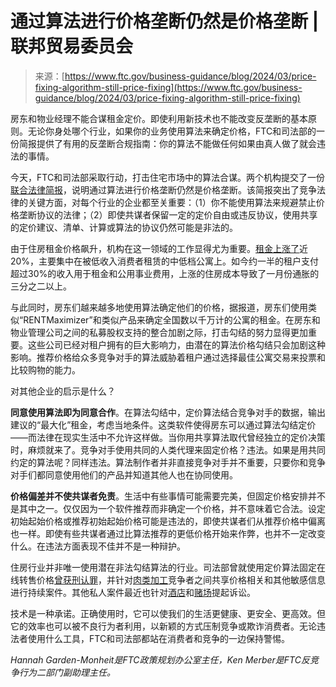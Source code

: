 <!--yml

category: 未分类

date: 2024-05-27 14:31:09

-->

# 通过算法进行价格垄断仍然是价格垄断 | 联邦贸易委员会

> 来源：[https://www.ftc.gov/business-guidance/blog/2024/03/price-fixing-algorithm-still-price-fixing](https://www.ftc.gov/business-guidance/blog/2024/03/price-fixing-algorithm-still-price-fixing)

房东和物业经理不能合谋租金定价。即使利用新技术也不能改变反垄断的基本原则。无论你身处哪个行业，如果你的业务使用算法来确定价格，FTC和司法部的一份简报提供了有用的反垄断合规指南：你的算法不能做任何如果由真人做了就会违法的事情。

今天，FTC和司法部采取行动，打击住宅市场中的算法合谋。两个机构提交了一份[联合法律简报](https://www.ftc.gov/system/files/ftc_gov/pdf/YardiSOI-filed%28withattachments%29_0.pdf)，说明通过算法进行价格垄断仍然是价格垄断。该简报突出了竞争法律的关键方面，对每个行业的企业都至关重要：（1）你不能使用算法来规避禁止价格垄断协议的法律；（2）即使共谋者保留一定的定价自由或违反协议，使用共享的定价建议、清单、计算或算法的协议仍然可能是非法的。

由于住房租金价格飙升，机构在这一领域的工作显得尤为重要。[租金上涨了](https://fred.stlouisfed.org/series/CUUR0000SEHA)近20%，主要集中在被低收入消费者租赁的中低档公寓上。如今约一半的租户支付超过30%的收入用于租金和公用事业费用，上涨的住房成本导致了一月份通胀的三分之二以上。

与此同时，房东们越来越多地使用算法确定他们的价格，据报道，房东们使用类似“RENTMaximizer”和类似产品来确定全国数以千万计的公寓的租金。在房东和物业管理公司之间的私募股权支持的整合加剧之际，打击勾结的努力显得更加重要。这些公司已经对租户拥有的巨大影响力，由潜在的算法价格勾结只会加剧这种影响。推荐价格给众多竞争对手的算法威胁着租户通过选择最佳公寓交易来投票和比较购物的能力。

对其他企业的启示是什么？

**同意使用算法即为同意合作**。在算法勾结中，定价算法结合竞争对手的数据，输出建议的“最大化”租金，考虑当地条件。这类软件使得房东可以通过算法勾结定价——而法律在现实生活中不允许这样做。当你用共享算法取代曾经独立的定价决策时，麻烦就来了。竞争对手使用共同的人类代理来固定价格？违法。如果是用共同约定的算法呢？同样违法。算法制作者并非直接竞争对手并不重要，只要你和竞争对手们都同意使用他们的产品并知道其他人也在协同使用。

**价格偏差并不使共谋者免责**。生活中有些事情可能需要完美，但固定价格安排并不是其中之一。仅仅因为一个软件推荐而非确定一个价格，并不意味着它合法。设定初始起始价格或推荐初始起始价格可能是违法的，即使共谋者们从推荐价格中偏离也一样。即使有些共谋者通过比算法推荐的更低价格开始来作弊，也并不一定改变什么。在违法方面表现不佳并不是一种辩护。

住房行业并非唯一使用潜在非法勾结算法的行业。司法部曾就使用定价算法固定在线转售价格[曾获刑认罪](https://www.justice.gov/opa/pr/online-retailer-pleads-guilty-fixing-prices-wall-posters)，并针对[肉类加工](https://www.justice.gov/opa/pr/justice-department-sues-agri-stats-operating-extensive-information-exchanges-among-meat)竞争者之间共享价格相关和其他敏感信息进行持续案件。其他私人案件最近也针对[酒店](https://finance.yahoo.com/news/costar-faces-lawsuit-alleging-helped-214208313.html)和[赌场](https://www.reuters.com/legal/litigation/las-vegas-hotels-accused-rental-price-conspiracy-class-action-2023-01-26/)提起诉讼。

技术是一种承诺。正确使用时，它可以使我们的生活更健康、更安全、更高效。但它的效率也可以被不良行为者利用，以新颖的方式压制竞争或欺诈消费者。无论违法者使用什么工具，FTC和司法部都站在消费者和竞争的一边保持警惕。

*Hannah Garden-Monheit是FTC政策规划办公室主任，Ken Merber是FTC反竞争行为二部门副助理主任。*
